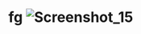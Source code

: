 # fg ![Screenshot_15](https://github.com/user-attachments/assets/7e923c92-fccf-44c5-b56a-e5dc488787b5)
